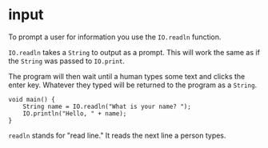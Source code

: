 # input

To prompt a user for information you use the `IO.readln` function.

`IO.readln` takes a `String` to output as a prompt. This will
work the same as if the `String` was passed to `IO.print`.

The program will then wait until a human types some text and clicks the enter key.
Whatever they typed will be returned to the program as a `String`.

```java,no_run
void main() {
    String name = IO.readln("What is your name? ");
    IO.println("Hello, " + name);
}
```

`readln` stands for "read line." It reads the next line a person types.